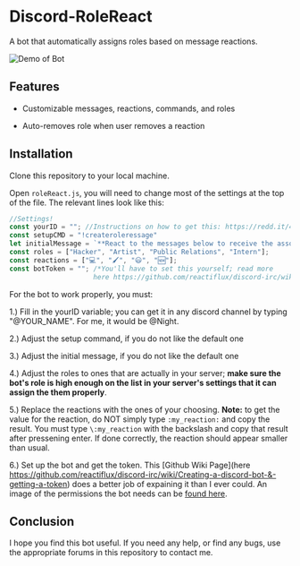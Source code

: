 # Discord-RoleReact

A bot that automatically assigns roles based on message reactions.

![Demo of Bot](https://i.imgur.com/5vxxCDw.gif)

## Features

- Customizable messages, reactions, commands, and roles

- Auto-removes role when user removes a reaction

## Installation

Clone this repository to your local machine.

Open `roleReact.js`, you will need to change most of the settings at the top of the file. The relevant lines look like this: 

```JavaScript
//Settings!
const yourID = ""; //Instructions on how to get this: https://redd.it/40zgse
const setupCMD = "!createroleressage"
let initialMessage = `**React to the messages below to receive the associated role. If you would like to remove the role, simply remove your reaction!**`;
const roles = ["Hacker", "Artist", "Public Relations", "Intern"];
const reactions = ["💻", "🖌", "😃", "🆕"];
const botToken = ""; /*You'll have to set this yourself; read more
                     here https://github.com/reactiflux/discord-irc/wiki/Creating-a-discord-bot-&-getting-a-token*/
```

For the bot to work properly, you must:

1.) Fill in the yourID variable; you can get it in any discord channel by typing "\@YOUR_NAME". For me, it would be \@Night.

2.) Adjust the setup command, if you do not like the default one

3.) Adjust the initial message, if you do not like the default one

4.) Adjust the roles to ones that are actually in your server; **make sure the bot's role is high enough on the list in your server's settings that it can assign the them properly**.

5.) Replace the reactions with the ones of your choosing. **Note:** to get the value for the reaction, do NOT simply type `:my_reaction:` and copy the result. You must type `\:my_reaction` with the backslash and copy that result after pressening enter. If done correctly, the reaction should appear smaller than usual.

6.) Set up the bot and get the token. This [Github Wiki Page](here https://github.com/reactiflux/discord-irc/wiki/Creating-a-discord-bot-&-getting-a-token) does a better job of expaining it than I ever could. An image of the permissions the bot needs can be [found here](https://i.imgur.com/PFDm3pH.png).

## Conclusion 

I hope you find this bot useful. If you need any help, or find any bugs, use the appropriate forums in this repository to contact me.